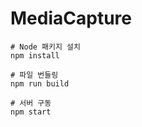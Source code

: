 # MediaCapture

```
# Node 패키지 설치
npm install
```

```
# 파일 번들링
npm run build
```

```
# 서버 구동
npm start
```
